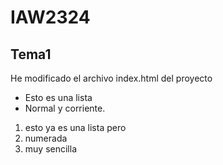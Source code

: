 # IAW2324
## Tema1
He modificado el archivo index.html del proyecto
- Esto es una lista
- Normal y corriente.

1. esto ya es una lista pero
2. numerada
3. muy sencilla